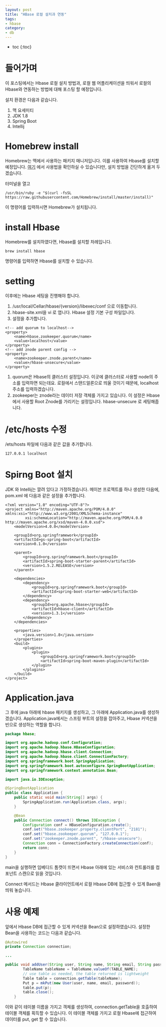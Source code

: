 ```yaml
---
layout: post
title: "HBase 로컬 설치과 연동"
tags:
- hbase
category:
- db
---
```


* toc
{:toc}

# 들어가며
이 포스팅에서는 Hbase 로컬 설치 방법과, 로컬 웹 어플리케이션을 띄워서 로컬의 Hbase와 연동하는 방법에 대해 포스팅 할 예정입니다.

설치 환경은 다음과 같습니다.

1. 맥 요세미티
2. JDK 1.8
3. Spring Boot
4. Intellij

# Homebrew install
Homebrew는 맥에서 사용하는 패키지 매니저입니다. 이를 사용하여 Hbase를 설치할 예정입니다.
[여기](https://brew.sh/index_ko.html) 에서 사용법을 확인하실 수 있습니다만, 설치 방법을 간단하게 옮겨 두겠습니다.

터미널을 열고

~~~
/usr/bin/ruby -e "$(curl -fsSL https://raw.githubusercontent.com/Homebrew/install/master/install)"
~~~

이 명령어를 입력하시면 Homebrew가 설치됩니다.

# install Hbase
Homebrew를 설치하였다면, Hbase를 설치할 차례입니다.

~~~
brew install hbase
~~~

명령어를 입력하면 Hbase를 설치할 수 있습니다.

# setting
이후에는 Hbase 세팅을 진행해야 합니다.

1. /usr/local/Cellar/hbase/{version}/libexec/conf 으로 이동합니다.
2. hbase-site.xml을 vi 로 엽니다. Hbase 설정 기본 구성 파일입니다.
3. 설정을 추가합니다.

~~~
<!-- add quorum to localhost-->
<property>
	<name>hbase.zookeeper.quorum</name>
	<value>localhost</value>
</property>
<!-- add znode parent config -->
<property>
	<name>zookeeper.znode.parent</name>
	<value>/hbase-unsecure</value>
</property>
~~~

1. quorum은 Hbase의 클러스터 설정입니다. 이곳에 클러스터로 사용할 node의 주소를 입력하면 되는데요. 로컬에서 스탠드얼론으로 띄울 것이기 때문에, localhost 주소를 입력하겠습니다.
2. zookeeper는 znode라는 데이터 저장 객체를 가지고 있습니다. 이 설정은 Hbase에서 사용할 Root Znode를 가리키는 설정입니다. hbase-unsecure 로 세팅해줍니다.

# /etc/hosts 수정
/ets/hosts 파일에 다음과 같은 값을 추가합니다.

~~~
127.0.0.1 localhost
~~~

# Spirng Boot 설치
JDK 와 Intellij는 깔려 있다고 가정하겠습니다. 메이븐 프로젝트를 하나 생성한 다음에, pom.xml 에 다음과 같은 설정을 추가합니다.

~~~
<?xml version="1.0" encoding="UTF-8"?>
<project xmlns="http://maven.apache.org/POM/4.0.0" xmlns:xsi="http://www.w3.org/2001/XMLSchema-instance"
         xsi:schemaLocation="http://maven.apache.org/POM/4.0.0 http://maven.apache.org/xsd/maven-4.0.0.xsd">
    <modelVersion>4.0.0</modelVersion>

    <groupId>org.springframework</groupId>
    <artifactId>gs-spring-boot</artifactId>
    <version>0.1.0</version>

    <parent>
        <groupId>org.springframework.boot</groupId>
        <artifactId>spring-boot-starter-parent</artifactId>
        <version>1.5.2.RELEASE</version>
    </parent>

    <dependencies>
        <dependency>
            <groupId>org.springframework.boot</groupId>
            <artifactId>spring-boot-starter-web</artifactId>
        </dependency>
        <dependency>
            <groupId>org.apache.hbase</groupId>
            <artifactId>hbase-client</artifactId>
            <version>1.3.1</version>
        </dependency>
    </dependencies>

    <properties>
        <java.version>1.8</java.version>
    </properties>
    <build>
        <plugins>
            <plugin>
                <groupId>org.springframework.boot</groupId>
                <artifactId>spring-boot-maven-plugin</artifactId>
            </plugin>
        </plugins>
    </build>
</project>
~~~

# Application.java
그 후에 java 아래에 hbase 패키지를 생성하고, 그 아래에 Application.java를 생성하겠습니다. Application.java에서는 스프링 부트의 설정을 잡아주고, Hbase 커넥션을 빈으로 생성하는 역할을 합니다.

~~~java
package hbase;

import org.apache.hadoop.conf.Configuration;
import org.apache.hadoop.hbase.HBaseConfiguration;
import org.apache.hadoop.hbase.client.Connection;
import org.apache.hadoop.hbase.client.ConnectionFactory;
import org.springframework.boot.SpringApplication;
import org.springframework.boot.autoconfigure.SpringBootApplication;
import org.springframework.context.annotation.Bean;

import java.io.IOException;

@SpringBootApplication
public class Application {
	public static void main(String[] args) {
		SpringApplication.run(Application.class, args);
	}

	@Bean
	public Connection connect() throws IOException {
		Configuration conf = HBaseConfiguration.create();
		conf.set("hbase.zookeeper.property.clientPort", "2181");
		conf.set("hbase.zookeeper.quorum", "127.0.0.1");
		conf.set("zookeeper.znode.parent", "/hbase-unsecure");
		Connection conn = ConnectionFactory.createConnection(conf);
		return conn;
	}
}
~~~

main을 실행하면 임베디드 톰캣이 뜨면서 Hbase 아래에 있는 서비스와 컨트롤러를 컴포넌트 스캔으로 읽을 것입니다.

Connect 메서드는 Hbase 클라이언트에서 로컬 Hbase DB에 접근할 수 있게 Baen을 띄워 놓습니다.

# 사용 예제
앞에서 Hbase DB에 접근할 수 있게 커넥션을 Bean으로 설정하였습니다. 설정한 Bean을 사용하는 코드는 다음과 같습니다.

~~~java
@Autowired
private Connection connection;

...

public void addUser(String user, String name, String email, String password) throws IOException {
		TableName tableName = TableName.valueOf(TABLE_NAME);
		// use table as needed, the table returned is lightweight
		Table table = connection.getTable(tableName);
		Put p = mkPut(new User(user, name, email, password));
		table.put(p);
		table.close();
	}
~~~

이와 같이 테이블 이름을 가지고 객체를 생성하여, connection.getTable을 호출하여 테이블 객체를 획득할 수 있습니다. 이 테이블 객체를 가지고 로컬 Hbase에 접근하여 데이터를 put, get 할 수 있습니다.


